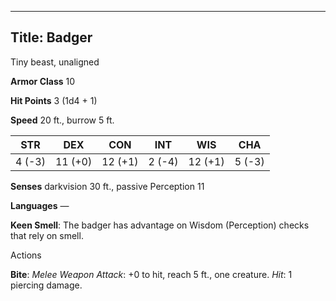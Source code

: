 -------------------------
Title: Badger
-------------------------


Tiny beast, unaligned

**Armor Class** 10

**Hit Points** 3 (1d4 + 1)

**Speed** 20 ft., burrow 5 ft.

| STR    | DEX     | CON     | INT     | WIS     | CHA
|---------| -------- |--------- |--------- |---------| --------
| 4 (-3)   | 11 (+0)   | 12 (+1)   | 2 (-4)   | 12 (+1)   | 5 (-3)

**Senses** darkvision 30 ft., passive Perception 11

**Languages** —


**Keen Smell**: The badger has advantage on Wisdom (Perception)
checks that rely on smell.


Actions

**Bite**: *Melee Weapon Attack*: +0 to hit, reach 5 ft.,
one creature. *Hit*: 1 piercing damage.

